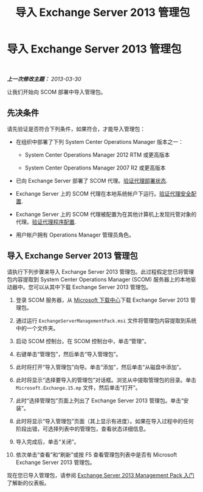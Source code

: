 ﻿---
title: 导入 Exchange Server 2013 管理包
TOCTitle: 导入 Exchange Server 2013 管理包
ms:assetid: dc929928-61b8-448b-9ae5-d3fa73a18ee9
ms:mtpsurl: https://technet.microsoft.com/zh-cn/library/Dn195914(v=EXCHG.150)
ms:contentKeyID: 53275726
ms.date: 04/03/2015
mtps_version: v=EXCHG.150
ms.translationtype: HT
---

# 导入 Exchange Server 2013 管理包

 

_**上一次修改主题：**  2013-03-30_

让我们开始向 SCOM 部署中导入管理包。

## 先决条件

请先验证是否符合下列条件，如果符合，才能导入管理包：

  - 在组织中部署了下列 System Center Operations Manager 版本之一：
    
      - System Center Operations Manager 2012 RTM 或更高版本
    
      - System Center Operations Manager 2007 R2 或更高版本

  - 已向 Exchange Server 部署了 SCOM 代理。[验证代理部署状态](procedures-related-to-deployment.md).

  - Exchange Server 上的 SCOM 代理在本地系统帐户下运行。[验证代理安全配置](procedures-related-to-deployment.md).

  - Exchange Server 上的 SCOM 代理被配置为在其他计算机上发现托管对象的代理。[验证代理程序配置](procedures-related-to-deployment.md).

  - 用户帐户拥有 Operations Manager 管理员角色。

## 导入 Exchange Server 2013 管理包

请执行下列步骤来导入 Exchange Server 2013 管理包。此过程假定您已将管理包内容提取到 System Center Operations Manager (SCOM) 服务器上的本地驱动器中。您可以从其中下载 Exchange Server 2013 管理包。

1.  登录 SCOM 服务器，从 [Microsoft 下载中心](http://go.microsoft.com/fwlink/p/?linkid=268587)下载 Exchange Server 2013 管理包。

2.  通过运行 `ExchangeServerManagementPack.msi` 文件将管理包内容提取到系统中的一个文件夹。

3.  启动 SCOM 控制台。在 SCOM 控制台中，单击“管理”。

4.  右键单击“管理包”，然后单击“导入管理包”。

5.  此时将打开“导入管理包”向导。单击“添加”，然后单击“从磁盘中添加”。

6.  此时将显示“选择要导入的管理包”对话框。浏览从中提取管理包的目录。单击 `Microsoft.Exchange.15.mp` 文件，然后单击“打开”。

7.  此时“选择管理包”页面上列出了 Exchange Server 2013 管理包。单击“安装”。

8.  此时将显示“导入管理包”页面（其上显示有进度）。如果在导入过程中的任何阶段出错，可选择列表中的管理包，查看状态详细信息。

9.  导入完成后，单击“关闭”。

10. 依次单击“查看”和“刷新”或按 F5 查看管理包列表中是否有 Microsoft Exchange Server 2013 管理包。

现在您已导入管理包，请参阅 [Exchange Server 2013 Management Pack 入门](getting-started-with-exchange-server-2013-management-pack.md)了解新的仪表板。

